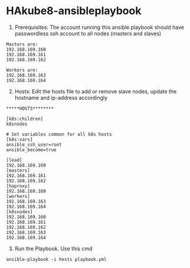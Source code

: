 # HAkube8-ansibleplaybook
1. Prerequisites:
The account running this ansible playbook should have passwordless ssh account to all nodes (masters and slaves)
```
Masters are:
192.168.169.160
192.168.169.161
192.168.169.162

Workers are:
192.168.169.163
192.168.169.164
```
2. Hosts:
Edit the hosts file to add or remove slave nodes, update the hostname and ip-address accordingly

```
*****HOSTS********

[k8s:children]
k8snodes

# Set variables common for all k8s hosts
[k8s:vars]
ansible_ssh_user=root
ansible_become=true

[lead]
192.168.169.160
[masters]
192.168.169.161
192.168.169.162
[haproxy]
192.168.169.160
[workers]
192.168.169.163
192.168.169.164
[k8snodes]
192.168.169.160
192.168.169.161
192.168.169.162
192.168.169.163
192.168.169.164

```

3. Run the Playbook. Use this cmd
```
ansible-playbook -i hosts playbook.yml
```
